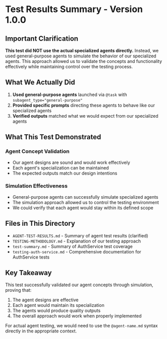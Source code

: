 # Test Results Summary - Version 1.0.0

## Important Clarification

**This test did NOT use the actual specialized agents directly.** Instead, we used general-purpose agents to simulate the behavior of our specialized agents. This approach allowed us to validate the concepts and functionality effectively while maintaining control over the testing process.

## What We Actually Did

1. **Used general-purpose agents** launched via `@task` with `subagent_type="general-purpose"`
2. **Provided specific prompts** directing these agents to behave like our specialized agents
3. **Verified outputs** matched what we would expect from our specialized agents

## What This Test Demonstrated

### Agent Concept Validation
- Our agent designs are sound and would work effectively
- Each agent's specialization can be maintained
- The expected outputs match our design intentions

### Simulation Effectiveness
- General-purpose agents can successfully simulate specialized agents
- The simulation approach allowed us to control the testing environment
- We could verify that each agent would stay within its defined scope

## Files in This Directory

- `AGENT-TEST-RESULTS.md` - Summary of agent test results (clarified)
- `TESTING-METHODOLOGY.md` - Explanation of our testing approach
- `test-summary.md` - Summary of AuthService test coverage
- `testing-auth-service.md` - Comprehensive documentation for AuthService tests

## Key Takeaway

This test successfully validated our agent concepts through simulation, proving that:
1. The agent designs are effective
2. Each agent would maintain its specialization
3. The agents would produce quality outputs
4. The overall approach would work when properly implemented

For actual agent testing, we would need to use the `@agent-name.md` syntax directly in the appropriate context.